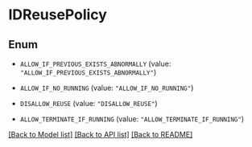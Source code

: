 # IDReusePolicy

## Enum


* `ALLOW_IF_PREVIOUS_EXISTS_ABNORMALLY` (value: `"ALLOW_IF_PREVIOUS_EXISTS_ABNORMALLY"`)

* `ALLOW_IF_NO_RUNNING` (value: `"ALLOW_IF_NO_RUNNING"`)

* `DISALLOW_REUSE` (value: `"DISALLOW_REUSE"`)

* `ALLOW_TERMINATE_IF_RUNNING` (value: `"ALLOW_TERMINATE_IF_RUNNING"`)


[[Back to Model list]](../README.md#documentation-for-models) [[Back to API list]](../README.md#documentation-for-api-endpoints) [[Back to README]](../README.md)


